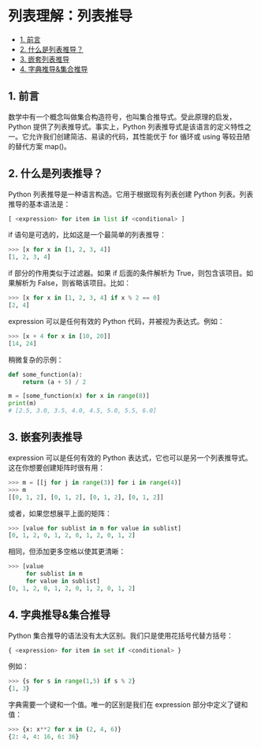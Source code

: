 # 列表理解：列表推导<!-- omit in toc -->

- [1. 前言](#1-前言)
- [2. 什么是列表推导？](#2-什么是列表推导)
- [3. 嵌套列表推导](#3-嵌套列表推导)
- [4. 字典推导\&集合推导](#4-字典推导集合推导)

## 1. 前言

数学中有一个概念叫做集合构造符号，也叫集合推导式。受此原理的启发，Python 提供了列表推导式。事实上，Python 列表推导式是该语言的定义特性之一。它允许我们创建简洁、易读的代码，其性能优于 for 循环或 using 等较丑陋的替代方案 map()。

## 2. 什么是列表推导？

Python 列表推导是一种语言构造。它用于根据现有列表创建 Python 列表。列表推导的基本语法是：

```py
[ <expression> for item in list if <conditional> ]
```

if 语句是可选的，比如这是一个最简单的列表推导：

```py
>>> [x for x in [1, 2, 3, 4]]
[1, 2, 3, 4]
```

if 部分的作用类似于过滤器。如果 if 后面的条件解析为 True，则包含该项目。如果解析为 False，则省略该项目。比如：

```py
>>> [x for x in [1, 2, 3, 4] if x % 2 == 0]
[2, 4]
```

expression 可以是任何有效的 Python 代码，并被视为表达式。例如：

```py
>>> [x + 4 for x in [10, 20]]
[14, 24]
```

稍微复杂的示例：

```py
def some_function(a):
    return (a + 5) / 2

m = [some_function(x) for x in range(8)]
print(m)
# [2.5, 3.0, 3.5, 4.0, 4.5, 5.0, 5.5, 6.0]
```

## 3. 嵌套列表推导

expression 可以是任何有效的 Python 表达式，它也可以是另一个列表推导式。这在你想要创建矩阵时很有用：

```py
>>> m = [[j for j in range(3)] for i in range(4)]
>>> m
[[0, 1, 2], [0, 1, 2], [0, 1, 2], [0, 1, 2]]
```

或者，如果您想展平上面的矩阵：

```py
>>> [value for sublist in m for value in sublist]
[0, 1, 2, 0, 1, 2, 0, 1, 2, 0, 1, 2]
```

相同，但添加更多空格以使其更清晰：

```py
>>> [value
     for sublist in m
     for value in sublist]
[0, 1, 2, 0, 1, 2, 0, 1, 2, 0, 1, 2]
```

## 4. 字典推导&集合推导

Python 集合推导的语法没有太大区别。我们只是使用花括号代替方括号：

```py
{ <expression> for item in set if <conditional> }
```

例如：

```py
>>> {s for s in range(1,5) if s % 2}
{1, 3}
```

字典需要一个键和一个值。唯一的区别是我们在 expression 部分中定义了键和值：

```py
>>> {x: x**2 for x in (2, 4, 6)}
{2: 4, 4: 16, 6: 36}
```

